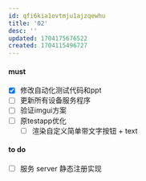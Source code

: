 ```yaml
---
id: qfi6kia1ovtmju1ajzqewhu
title: '02'
desc: ''
updated: 1704175676522
created: 1704115496727
---
```


#### must
- [x] 修改自动化测试代码和ppt
- [ ] 更新所有设备服务程序
- [ ] 验证imgui方案
- [ ] 原testapp优化
  - [ ] 渲染自定义简单带文字按钮 + text
#### to do
- [ ] 服务 server 静态注册实现